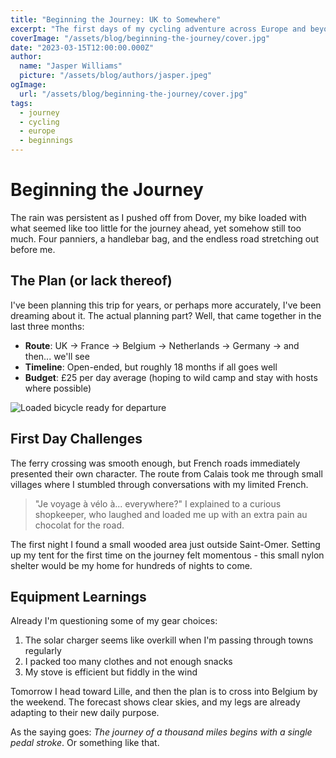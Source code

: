 ```yaml
---
title: "Beginning the Journey: UK to Somewhere"
excerpt: "The first days of my cycling adventure across Europe and beyond, starting from the rainy shores of the UK toward the unknown."
coverImage: "/assets/blog/beginning-the-journey/cover.jpg"
date: "2023-03-15T12:00:00.000Z"
author:
  name: "Jasper Williams"
  picture: "/assets/blog/authors/jasper.jpeg"
ogImage:
  url: "/assets/blog/beginning-the-journey/cover.jpg"
tags:
  - journey
  - cycling
  - europe
  - beginnings
---
```


# Beginning the Journey

The rain was persistent as I pushed off from Dover, my bike loaded with what seemed like too little for the journey ahead, yet somehow still too much. Four panniers, a handlebar bag, and the endless road stretching out before me.

## The Plan (or lack thereof)

I've been planning this trip for years, or perhaps more accurately, I've been dreaming about it. The actual planning part? Well, that came together in the last three months:

- **Route**: UK → France → Belgium → Netherlands → Germany → and then... we'll see
- **Timeline**: Open-ended, but roughly 18 months if all goes well
- **Budget**: £25 per day average (hoping to wild camp and stay with hosts where possible)

![Loaded bicycle ready for departure](/assets/blog/beginning-the-journey/loaded-bike.jpg)

## First Day Challenges

The ferry crossing was smooth enough, but French roads immediately presented their own character. The route from Calais took me through small villages where I stumbled through conversations with my limited French. 

> "Je voyage à vélo à... everywhere?" I explained to a curious shopkeeper, who laughed and loaded me up with an extra pain au chocolat for the road.

The first night I found a small wooded area just outside Saint-Omer. Setting up my tent for the first time on the journey felt momentous - this small nylon shelter would be my home for hundreds of nights to come.

## Equipment Learnings

Already I'm questioning some of my gear choices:

1. The solar charger seems like overkill when I'm passing through towns regularly
2. I packed too many clothes and not enough snacks
3. My stove is efficient but fiddly in the wind

Tomorrow I head toward Lille, and then the plan is to cross into Belgium by the weekend. The forecast shows clear skies, and my legs are already adapting to their new daily purpose.

As the saying goes: *The journey of a thousand miles begins with a single pedal stroke*. Or something like that.